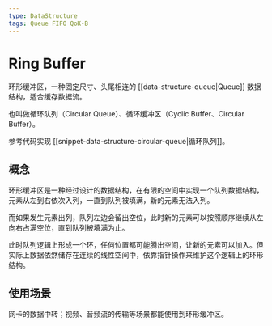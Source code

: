 ```yaml
---
type: DataStructure
tags: Queue FIFO QoK-B
---
```


# Ring Buffer

环形缓冲区，一种固定尺寸、头尾相连的 [[data-structure-queue|Queue]] 数据结构，适合缓存数据流。

也叫做循环队列（Circular Queue）、循环缓冲区（Cyclic Buffer、Circular Buffer）。

参考代码实现 [[snippet-data-structure-circular-queue|循环队列]]。

## 概念

环形缓冲区是一种经过设计的数据结构，在有限的空间中实现一个队列数据结构，元素从左到右依次入列，一直到队列被填满，新的元素无法入列。

而如果发生元素出列，队列左边会留出空位，此时新的元素可以按照顺序继续从左向右占满空位，直到队列被填满为止。

此时队列逻辑上形成一个环，任何位置都可能腾出空间，让新的元素可以加入。但实际上数据依然储存在连续的线性空间中，依靠指针操作来维护这个逻辑上的环形结构。

## 使用场景

网卡的数据中转；视频、音频流的传输等场景都能使用到环形缓冲区。

